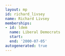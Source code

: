 ```yaml
---
layout: mp
id: richard_livsey
name: Richard Livsey
memberships:
- id: ldem
  name: Liberal Democrats
  start: 
  end: '2000-07-05'
autogenerated: true
---
```

